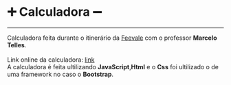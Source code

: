 # ➕ Calculadora ➖
<hr>
Calculadora feita durante o itinerário da <a href="https://www.feevale.br/">Feevale</a> com o professor <b>Marcelo Telles</b>.<br>
<br>
Link online da calculadora: <a href="https://calculadora-sondercs.vercel.app/">link</a>
<br>
A calculadora é feita ultilizando <b>JavaScript</b>,<b>Html</b> e o <b>Css</b> foi ultilizado o de uma framework no caso o <b>Bootstrap</b>.

